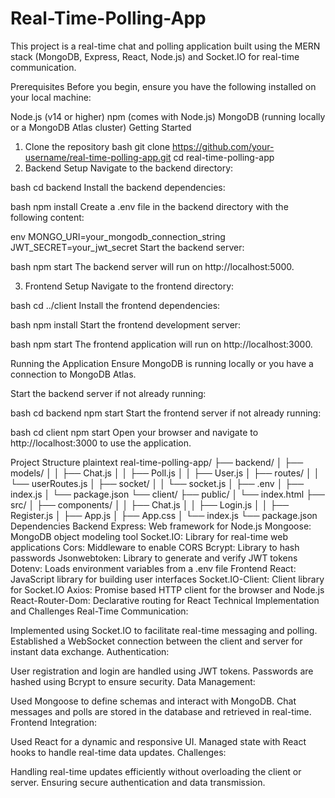 # Real-Time-Polling-App

This project is a real-time chat and polling application built using the MERN stack (MongoDB, Express, React, Node.js) and Socket.IO for real-time communication.

Prerequisites
Before you begin, ensure you have the following installed on your local machine:

Node.js (v14 or higher)
npm (comes with Node.js)
MongoDB (running locally or a MongoDB Atlas cluster)
Getting Started
1. Clone the repository
bash
git clone https://github.com/your-username/real-time-polling-app.git
cd real-time-polling-app
2. Backend Setup
Navigate to the backend directory:

bash
cd backend
Install the backend dependencies:

bash
npm install
Create a .env file in the backend directory with the following content:

env
MONGO_URI=your_mongodb_connection_string
JWT_SECRET=your_jwt_secret
Start the backend server:

bash
npm start
The backend server will run on http://localhost:5000.

3. Frontend Setup
Navigate to the frontend directory:

bash
cd ../client
Install the frontend dependencies:

bash
npm install
Start the frontend development server:

bash
npm start
The frontend application will run on http://localhost:3000.

Running the Application
Ensure MongoDB is running locally or you have a connection to MongoDB Atlas.

Start the backend server if not already running:

bash
cd backend
npm start
Start the frontend server if not already running:

bash
cd client
npm start
Open your browser and navigate to http://localhost:3000 to use the application.

Project Structure
plaintext
real-time-polling-app/
├── backend/
│   ├── models/
│   │   ├── Chat.js
│   │   ├── Poll.js
│   │   ├── User.js
│   ├── routes/
│   │   └── userRoutes.js
│   ├── socket/
│   │   └── socket.js
│   ├── .env
│   ├── index.js
│   └── package.json
└── client/
    ├── public/
    │   └── index.html
    ├── src/
    │   ├── components/
    │   │   ├── Chat.js
    │   │   ├── Login.js
    │   │   ├── Register.js
    │   ├── App.js
    │   ├── App.css
    │   └── index.js
    └── package.json
Dependencies
Backend
Express: Web framework for Node.js
Mongoose: MongoDB object modeling tool
Socket.IO: Library for real-time web applications
Cors: Middleware to enable CORS
Bcrypt: Library to hash passwords
Jsonwebtoken: Library to generate and verify JWT tokens
Dotenv: Loads environment variables from a .env file
Frontend
React: JavaScript library for building user interfaces
Socket.IO-Client: Client library for Socket.IO
Axios: Promise based HTTP client for the browser and Node.js
React-Router-Dom: Declarative routing for React
Technical Implementation and Challenges
Real-Time Communication:

Implemented using Socket.IO to facilitate real-time messaging and polling.
Established a WebSocket connection between the client and server for instant data exchange.
Authentication:

User registration and login are handled using JWT tokens.
Passwords are hashed using Bcrypt to ensure security.
Data Management:

Used Mongoose to define schemas and interact with MongoDB.
Chat messages and polls are stored in the database and retrieved in real-time.
Frontend Integration:

Used React for a dynamic and responsive UI.
Managed state with React hooks to handle real-time data updates.
Challenges:

Handling real-time updates efficiently without overloading the client or server.
Ensuring secure authentication and data transmission.
